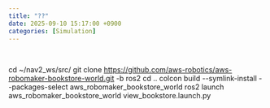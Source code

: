 ```yaml
---
title: "??"
date: 2025-09-10 15:17:00 +0900
categories: [Simulation]
---
```


&nbsp;

cd ~/nav2_ws/src/
git clone https://github.com/aws-robotics/aws-robomaker-bookstore-world.git -b ros2
cd ..
colcon build --symlink-install --packages-select aws_robomaker_bookstore_world
ros2 launch aws_robomaker_bookstore_world view_bookstore.launch.py